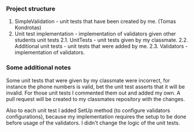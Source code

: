 ### Project structure

1. SimpleValidation - unit tests that have been created by me. (Tomas Kondrotas)
2. Unit test implementation - implementation of validators given other students unit tests
  2.1. UnitTests - unit tests given by my classmate.
  2.2. Additional unit tests - unit tests that were added by me.
  2.3. Validators - implementation of validators.
 
### Some additional notes

Some unit tests that were given by my classmate were incorrect, for instance the phone numbers is valid, bet the unit test asserts that it will be invalid. For those unit tests I commented them out and added my own. A pull request will be created to my classmates repository with the changes. 

Also to each unit test I added SetUp method (to configure validators configurations), because my implementation requires the setup to be done before usage of the validators. I didn't change the logic of the unit tests. 
